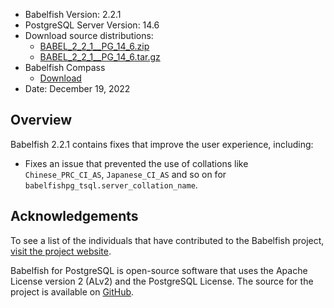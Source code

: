 - Babelfish Version: 2.2.1
- PostgreSQL Server Version: 14.6
- Download source distributions:
  - [BABEL_2_2_1__PG_14_6.zip](https://github.com/babelfish-for-postgresql/babelfish-for-postgresql/releases/download/BABEL_2_2_1__PG_14_6/BABEL_2_2_1__PG_14_6.zip)
  - [BABEL_2_2_1__PG_14_6.tar.gz](https://github.com/babelfish-for-postgresql/babelfish-for-postgresql/releases/download/BABEL_2_2_1__PG_14_6/BABEL_2_2_1__PG_14_6.tar.gz)
- Babelfish Compass
  - [Download](https://github.com/babelfish-for-postgresql/babelfish_compass/releases)
- Date: December 19, 2022

## Overview

Babelfish 2.2.1 contains fixes that improve the user experience, including:

- Fixes an issue that prevented the use of collations like `Chinese_PRC_CI_AS`, `Japanese_CI_AS` and so on for `babelfishpg_tsql.server_collation_name`.

## Acknowledgements

To see a list of the individuals that have contributed to the Babelfish project, [visit the project website](https://babelfishpg.org/contributors/).

Babelfish for PostgreSQL is open-source software that uses the Apache License version 2 (ALv2) and the PostgreSQL License. The source for the project is available on [GitHub](https://github.com/babelfish-for-postgresql). 

